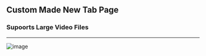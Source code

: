 ## Custom Made New Tab Page
### Supoorts Large Video Files
-----
![image](https://github.com/SpreadSheets600/Custon-New-Tab/assets/115402296/f83882f2-7032-41a6-a395-96c89c48b91e)
